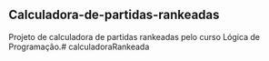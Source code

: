 ## Calculadora-de-partidas-rankeadas
Projeto de calculadora de partidas rankeadas pelo curso Lógica de Programação.#   c a l c u l a d o r a R a n k e a d a  
 